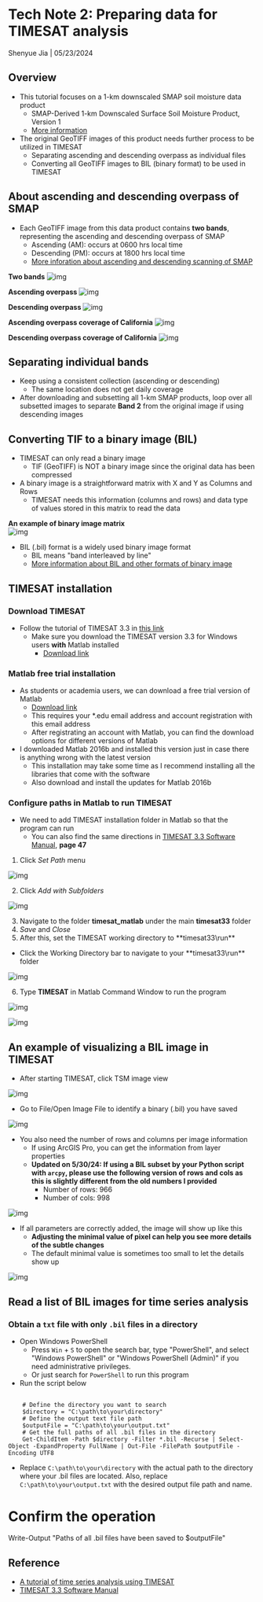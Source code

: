 # Tech Note 2: Preparing data for TIMESAT analysis

Shenyue Jia | 05/23/2024

## Overview

-   This tutorial focuses on a 1-km downscaled SMAP soil moisture data product
    -   SMAP-Derived 1-km Downscaled Surface Soil Moisture Product, Version 1
    -   [More information](https://nsidc.org/data/nsidc-0779/versions/1)
-   The original GeoTIFF images of this product needs further process to be utilized in TIMESAT
    -   Separating ascending and descending overpass as individual files
    -   Converting all GeoTIFF images to BIL (binary format) to be used in TIMESAT

## About ascending and descending overpass of SMAP

-   Each GeoTIFF image from this data product contains **two bands**, representing the ascending and descending overpass of SMAP
    -   Ascending (AM): occurs at 0600 hrs local time
    -   Descending (PM): occurs at 1800 hrs local time
    -   [More inforation about ascending and descending scanning of SMAP](https://smap.jpl.nasa.gov/data/)

**Two bands** ![img](https://github.com/jiashenyue/soil-moisture-analysis-tech-notes/blob/main/pics/004-tech-note.png)

**Ascending overpass** ![img](https://github.com/jiashenyue/soil-moisture-analysis-tech-notes/blob/main/pics/005-tech-note.png)

**Descending overpass** ![img](https://github.com/jiashenyue/soil-moisture-analysis-tech-notes/blob/main/pics/006-tech-note.png)

**Ascending overpass coverage of California** ![img](https://github.com/jiashenyue/soil-moisture-analysis-tech-notes/blob/main/pics/008-tech-note.png)

**Descending overpass coverage of California** ![img](https://github.com/jiashenyue/soil-moisture-analysis-tech-notes/blob/main/pics/007-tech-note.png)

## Separating individual bands

-   Keep using a consistent collection (ascending or descending)
    -   The same location does not get daily coverage
-   After downloading and subsetting all 1-km SMAP products, loop over all subsetted images to separate **Band 2** from the original image if using descending images

## Converting TIF to a binary image (BIL)

-   TIMESAT can only read a binary image
    -   TIF (GeoTIFF) is NOT a binary image since the original data has been compressed
-   A binary image is a straightforward matrix with X and Y as Columns and Rows
    -   TIMESAT needs this information (columns and rows) and data type of values stored in this matrix to read the data

**An example of binary image matrix**\
![img](https://github.com/jiashenyue/soil-moisture-analysis-tech-notes/blob/main/pics/009-tech-note.png)

-   BIL (.bil) format is a widely used binary image format
    -   BIL means "band interleaved by line"
    -   [More information about BIL and other formats of binary image](https://desktop.arcgis.com/en/arcmap/latest/manage-data/raster-and-images/bil-bip-and-bsq-raster-files.htm)

## TIMESAT installation

### Download TIMESAT

-   Follow the tutorial of TIMESAT 3.3 in [this link](https://web.nateko.lu.se/timesat/docs/TIMESAT33_SoftwareManual.pdf)
    -   Make sure you download the TIMESAT version 3.3 for Windows users **with** Matlab installed
        -   [Download link](https://web.nateko.lu.se/timesat/timesat.asp?cat=4)

### Matlab free trial installation

-   As students or academia users, we can download a free trial version of Matlab
    -   [Download link](https://www.mathworks.com/products/matlab/student.html)
    -   This requires your \*.edu email address and account registration with this email address
    -   After registrating an account with Matlab, you can find the download options for different versions of Matlab
-   I downloaded Matlab 2016b and installed this version just in case there is anything wrong with the latest version
    -   This installation may take some time as I recommend installing all the libraries that come with the software
    -   Also download and install the updates for Matlab 2016b

### Configure paths in Matlab to run TIMESAT

-   We need to add TIMESAT installation folder in Matlab so that the program can run
    -   You can also find the same directions in [TIMESAT 3.3 Software Manual](https://web.nateko.lu.se/personal/Lars.Eklundh/TIMESAT/prog/version33/TIMESAT33_SoftwareManual.pdf), **page 47**

1.  Click *Set Path* menu

![img](https://github.com/jiashenyue/soil-moisture-analysis-tech-notes/blob/main/pics/014-tech-note.png)

2.  Click *Add with Subfolders*

![img](https://github.com/jiashenyue/soil-moisture-analysis-tech-notes/blob/main/pics/015-tech-note.png)

3.  Navigate to the folder **timesat_matlab** under the main **timesat33** folder
4.  *Save* and *Close*
5.  After this, set the TIMESAT working directory to \*\*timesat33\run\*\*

-   Click the Working Directory bar to navigate to your \*\*timesat33\run\*\* folder

![img](https://github.com/jiashenyue/soil-moisture-analysis-tech-notes/blob/main/pics/016-tech-note.png)

6.  Type **TIMESAT** in Matlab Command Window to run the program

![img](https://github.com/jiashenyue/soil-moisture-analysis-tech-notes/blob/main/pics/017-tech-note.png)

![img](https://github.com/jiashenyue/soil-moisture-analysis-tech-notes/blob/main/pics/018-tech-note.png)

## An example of visualizing a BIL image in TIMESAT

-   After starting TIMESAT, click TSM image view

![img](https://github.com/jiashenyue/soil-moisture-analysis-tech-notes/blob/main/pics/010-tech-note.png)

-   Go to File/Open Image File to identify a binary (.bil) you have saved

![img](https://github.com/jiashenyue/soil-moisture-analysis-tech-notes/blob/main/pics/011-tech-note.png)

-   You also need the number of rows and columns per image information
    -   If using ArcGIS Pro, you can get the information from layer properties
    -   **Updated on 5/30/24: If using a BIL subset by your Python script with `arcpy`, please use the following version of rows and cols as this is slightly different from the old numbers I provided**
        - Number of rows: 966
        - Number of cols: 998

![img](https://github.com/jiashenyue/soil-moisture-analysis-tech-notes/blob/main/pics/013-tech-note.png)

-   If all parameters are correctly added, the image will show up like this
    -   **Adjusting the minimal value of pixel can help you see more details of the subtle changes**
    -   The default minimal value is sometimes too small to let the details show up

![img](https://github.com/jiashenyue/soil-moisture-analysis-tech-notes/blob/main/pics/012-tech-note.png)

## Read a list of BIL images for time series analysis

### Obtain a `txt` file with only `.bil` files in a directory

- Open Windows PowerShell
  - Press `Win` + `S` to open the search bar, type "PowerShell", and select "Windows PowerShell" or "Windows PowerShell (Admin)" if you need administrative privileges.
  - Or just search for `PowerShell` to run this program
- Run the script below

##
        # Define the directory you want to search
        $directory = "C:\path\to\your\directory"
        # Define the output text file path
        $outputFile = "C:\path\to\your\output.txt"
        # Get the full paths of all .bil files in the directory
        Get-ChildItem -Path $directory -Filter *.bil -Recurse | Select-Object -ExpandProperty FullName | Out-File -FilePath $outputFile -Encoding UTF8

- Replace `C:\path\to\your\directory` with the actual path to the directory where your .bil files are located. Also, replace `C:\path\to\your\output.txt` with the desired output file path and name.

# Confirm the operation
Write-Output "Paths of all .bil files have been saved to $outputFile"



## Reference

-   [A tutorial of time series analysis using TIMESAT](https://datapartnership.org/syria-economic-monitor/notebooks/vegetation-conditions/Seasonality_Parameters_Data_Extraction.html)
-   [TIMESAT 3.3 Software Manual](https://web.nateko.lu.se/personal/Lars.Eklundh/TIMESAT/prog/version33/TIMESAT33_SoftwareManual.pdf)
